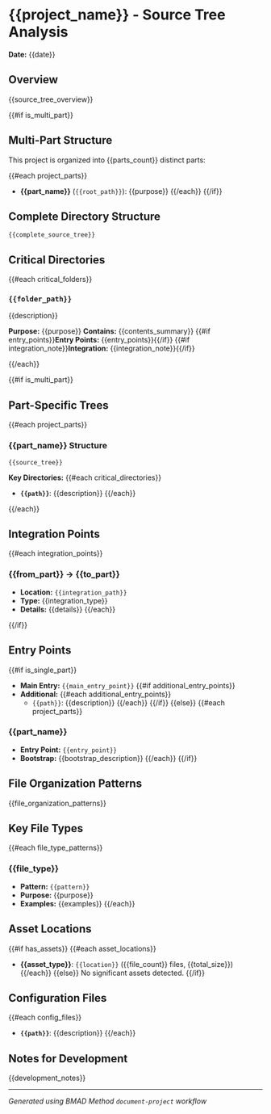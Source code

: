 # {{project_name}} - Source Tree Analysis

**Date:** {{date}}

## Overview

{{source_tree_overview}}

{{#if is_multi_part}}

## Multi-Part Structure

This project is organized into {{parts_count}} distinct parts:

{{#each project_parts}}

- **{{part_name}}** (`{{root_path}}`): {{purpose}} {{/each}} {{/if}}

## Complete Directory Structure

```
{{complete_source_tree}}
```

## Critical Directories

{{#each critical_folders}}

### `{{folder_path}}`

{{description}}

**Purpose:** {{purpose}} **Contains:** {{contents_summary}}
{{#if entry_points}}**Entry Points:** {{entry_points}}{{/if}}
{{#if integration_note}}**Integration:** {{integration_note}}{{/if}}

{{/each}}

{{#if is_multi_part}}

## Part-Specific Trees

{{#each project_parts}}

### {{part_name}} Structure

```
{{source_tree}}
```

**Key Directories:** {{#each critical_directories}}

- **`{{path}}`**: {{description}} {{/each}}

{{/each}}

## Integration Points

{{#each integration_points}}

### {{from_part}} → {{to_part}}

- **Location:** `{{integration_path}}`
- **Type:** {{integration_type}}
- **Details:** {{details}} {{/each}}

{{/if}}

## Entry Points

{{#if is_single_part}}

- **Main Entry:** `{{main_entry_point}}` {{#if additional_entry_points}}
- **Additional:** {{#each additional_entry_points}}
  - `{{path}}`: {{description}} {{/each}} {{/if}} {{else}}
    {{#each project_parts}}

### {{part_name}}

- **Entry Point:** `{{entry_point}}`
- **Bootstrap:** {{bootstrap_description}} {{/each}} {{/if}}

## File Organization Patterns

{{file_organization_patterns}}

## Key File Types

{{#each file_type_patterns}}

### {{file_type}}

- **Pattern:** `{{pattern}}`
- **Purpose:** {{purpose}}
- **Examples:** {{examples}} {{/each}}

## Asset Locations

{{#if has_assets}} {{#each asset_locations}}

- **{{asset_type}}**: `{{location}}` ({{file_count}} files, {{total_size}})
  {{/each}} {{else}} No significant assets detected. {{/if}}

## Configuration Files

{{#each config_files}}

- **`{{path}}`**: {{description}} {{/each}}

## Notes for Development

{{development_notes}}

---

_Generated using BMAD Method `document-project` workflow_
